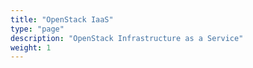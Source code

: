 ```yaml
---
title: "OpenStack IaaS"
type: "page"
description: "OpenStack Infrastructure as a Service"
weight: 1
---
```


